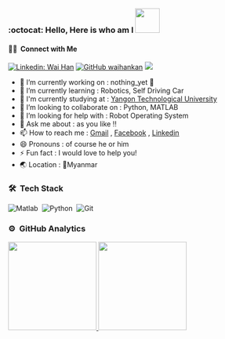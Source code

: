 ### :octocat: Hello, Here is who am I  <img src="https://media.giphy.com/media/mGcNjsfWAjY5AEZNw6/giphy.gif" width="50">

#### 🤝🏻 &nbsp;Connect with Me
[![Linkedin: Wai Han](https://img.shields.io/badge/-Wai%20Han-blue?style=flat-square&logo=Linkedin&logoColor=white&link=https://www.linkedin.com/in/wai-han-692305174/)](https://www.linkedin.com/in/wai-han-692305174/)
[![GitHub waihankan](https://img.shields.io/github/followers/waihankan?label=follow&style=social)](https://github.com/waihankan)
<a href="https://facebook.com/waihankan13"><img src="https://img.shields.io/badge/-Wai%20Han-blue?style=flat&logo=Facebook&logoColor=white"/></a>

- 🔭 I’m currently working on : nothing_yet :hamster:
- 🌱 I’m currently learning : Robotics, Self Driving Car
- :school: I'm currently studying at : [Yangon Technological University](https://ytu.edu.mm/)
- 👯 I’m looking to collaborate on : Python, MATLAB
- 🤔 I’m looking for help with : Robot Operating System
- 💬 Ask me about : as you like :bangbang:
- 📫 How to reach me : [Gmail](wh.kankan13@gmail.com) , [Facebook](https://web.facebook.com/waihankan13/) , [Linkedin](https://www.linkedin.com/in/wai-han-692305174/)
- 😄 Pronouns : of course he or him 
- ⚡ Fun fact :  I would love to help you!
- :earth_asia: Location : :round_pushpin:Myanmar


### 🛠 &nbsp;Tech Stack

![Matlab](https://img.shields.io/badge/-Matlab-05122A?style=flat&logo=matlab)&nbsp;
![Python](https://img.shields.io/badge/-Python-05122A?style=flat&logo=python)&nbsp;
![Git](https://img.shields.io/badge/-Git-05122A?style=flat&logo=git)&nbsp;

### ⚙️ &nbsp;GitHub Analytics

<p align="left">
<a href="https://github.com/waihankan">
  <img height="180em" src="https://github-readme-stats-eight-theta.vercel.app/api?username=waihankan&show_icons=true&theme=algolia&include_all_commits=true&count_private=true"/>
  <img height="180em" src="https://github-readme-stats-eight-theta.vercel.app/api/top-langs/?username=waihankan&layout=compact&langs_count=8&theme=algolia"/>
</a>
</p>
